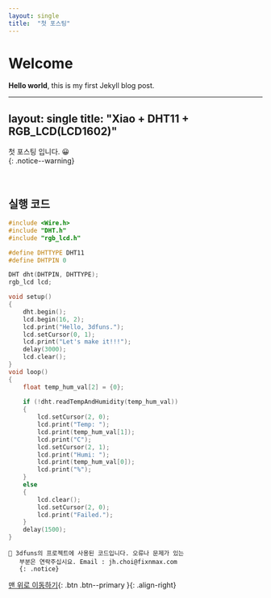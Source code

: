 ```yaml
---
layout: single
title:  "첫 포스팅"
---
```


# Welcome

**Hello world**, this is my first Jekyll blog post.

---
layout: single
title:  "Xiao + DHT11 + RGB_LCD(LCD1602)" 
---


첫 포스팅 입니다. 😀    
{: .notice--warning}

<br>

## 실행 코드
```cpp
#include <Wire.h>
#include "DHT.h"
#include "rgb_lcd.h"

#define DHTTYPE DHT11
#define DHTPIN 0

DHT dht(DHTPIN, DHTTYPE);
rgb_lcd lcd;

void setup()
{
    dht.begin();
    lcd.begin(16, 2);
    lcd.print("Hello, 3dfuns.");
    lcd.setCursor(0, 1);
    lcd.print("Let's make it!!!");
    delay(3000);
    lcd.clear();
}
void loop()
{
    float temp_hum_val[2] = {0};
    
    if (!dht.readTempAndHumidity(temp_hum_val))
    {
        lcd.setCursor(2, 0);
        lcd.print("Temp: ");
        lcd.print(temp_hum_val[1]);
        lcd.print("C");
        lcd.setCursor(2, 1);
        lcd.print("Humi: ");
        lcd.print(temp_hum_val[0]);
        lcd.print("%");
    }
    else
    {
        lcd.clear();
        lcd.setCursor(2, 0);
        lcd.print("Failed.");
    }
    delay(1500);
}
```

    👀 3dfuns의 프로젝트에 사용된 코드입니다. 오류나 문제가 있는
       부분은 연락주십시요. Email : jh.choi@fixnmax.com
       {: .notice}  
       
[맨 위로 이동하기](#){: .btn .btn--primary }{: .align-right}
